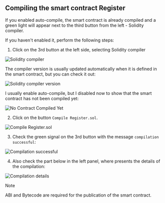 ## Compiling the smart contract Register

If you enabled auto-compile, the smart contract is already compiled and a green light will appear next to the third button from the left - Solidity compiler.

If you haven't enabled it, perform the following steps:

1. Click on the 3rd button at the left side, selecting Solidity compiler

![Solidity compiler](../../images/remix/image-13.png)

The compiler version is usually updated automatically when it is defined in the smart contract, but you can check it out:

![Solidity compiler version](../../images/remix/image-14.png)

I usually enable auto-compile, but I disabled now to show that the smart contract has not been compiled yet:

![No Contract Compiled Yet](../../images/remix/image-15.png)

2. Click on the button `Compile Register.sol`.

![Compile Register.sol](../../images/remix/image-16.png)

3. Check the green signal on the 3rd button with the message `compilation successful`:

![Compilation successful](../../images/remix/image-17.png)

4. Also check the part below in the left panel, where presents the details of the compilation:

![Compilation details](../../images/remix/image-18.png)

> [!NOTE]
> ABI and Bytecode are required for the publication of the smart contract.
